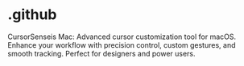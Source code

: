 # .github
CursorSenseis Mac: Advanced cursor customization tool for macOS. Enhance your workflow with precision control, custom gestures, and smooth tracking. Perfect for designers and power users.
